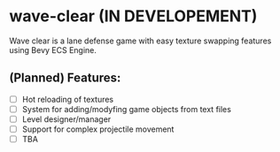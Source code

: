 # wave-clear (IN DEVELOPEMENT)
Wave clear is a lane defense game with easy texture swapping features using Bevy ECS Engine.

## (Planned) Features:
- [ ] Hot reloading of textures
- [ ] System for adding/modyfing game objects from text files
- [ ] Level designer/manager
- [ ] Support for complex projectile movement
- [ ] TBA
